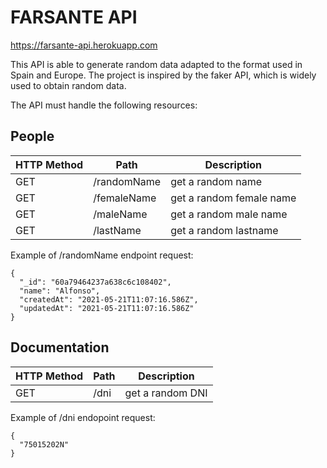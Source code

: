 # FARSANTE API

https://farsante-api.herokuapp.com

This API is able to generate random data adapted to the format used in Spain and Europe.
The project is inspired by the faker API, which is widely used to obtain random data.

The API must handle the following resources:

## People

| HTTP Method |     Path     |        Description        |
| ----------- | ------------ | ------------------------- |
| GET         | /randomName  | get a random name         |
| GET         | /femaleName  | get a random female name  |
| GET         | /maleName    | get a random male name    |
| GET         | /lastName    | get a random lastname     |


Example of /randomName endpoint request:

```
{
  "_id": "60a79464237a638c6c108402",
  "name": "Alfonso",
  "createdAt": "2021-05-21T11:07:16.586Z",
  "updatedAt": "2021-05-21T11:07:16.586Z"
}

```
## Documentation

| HTTP Method |     Path     |        Description        |
| ----------- | ------------ | ------------------------- |
| GET         | /dni         | get a random DNI          |



Example of /dni endopoint request:

```
{
  "75015202N"
}
